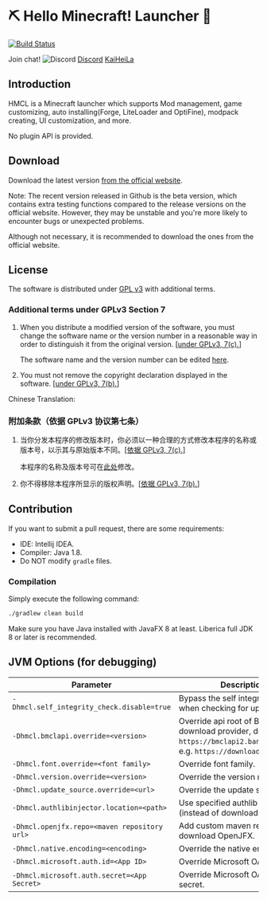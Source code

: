 # ⛏ Hello Minecraft! Launcher 💎
[![Build Status](https://ci.huangyuhui.net/job/HMCL/badge/icon?.svg)](https://ci.huangyuhui.net/job/HMCL)

Join chat! ![Discord](https://img.shields.io/discord/879708313435123742?style=plastic) [Discord](https://discord.gg/jVvC7HfM6U)  [KaiHeiLa](https://kaihei.co/Kx7n3t)

## Introduction

HMCL is a Minecraft launcher which supports Mod management, game customizing, auto installing(Forge, LiteLoader and OptiFine), modpack creating, UI customization, and more.

No plugin API is provided.

## Download
Download the latest version [from the official website](https://hmcl.huangyuhui.net/download).

Note: The recent version released in Github is the beta version, which contains extra testing functions compared to the release versions on the official website. However, they may be unstable and you're more likely to encounter bugs or unexpected problems.

Although not necessary, it is recommended to download the ones from the official website.

## License
The software is distributed under [GPL v3](https://www.gnu.org/licenses/gpl-3.0.html) with additional terms.

### Additional terms under GPLv3 Section 7
1. When you distribute a modified version of the software, you must change the software name or the version number in a reasonable way in order to distinguish it from the original version. \[[under GPLv3, 7(c).](https://github.com/huanghongxun/HMCL/blob/11820e31a85d8989e41d97476712b07e7094b190/LICENSE#L372-L374)\]

   The software name and the version number can be edited [here](https://github.com/huanghongxun/HMCL/blob/javafx/HMCL/src/main/java/org/jackhuang/hmcl/Metadata.java#L32-L34).

2. You must not remove the copyright declaration displayed in the software. \[[under GPLv3, 7(b).](https://github.com/huanghongxun/HMCL/blob/11820e31a85d8989e41d97476712b07e7094b190/LICENSE#L368-L370)\]

Chinese Translation:
### 附加条款（依据 GPLv3 协议第七条）
1. 当你分发本程序的修改版本时，你必须以一种合理的方式修改本程序的名称或版本号，以示其与原始版本不同。\[[依据 GPLv3, 7(c).](https://github.com/huanghongxun/HMCL/blob/11820e31a85d8989e41d97476712b07e7094b190/LICENSE#L372-L374)\]

   本程序的名称及版本号可在[此处](https://github.com/huanghongxun/HMCL/blob/javafx/HMCL/src/main/java/org/jackhuang/hmcl/Metadata.java#L32-L34)修改。

2. 你不得移除本程序所显示的版权声明。\[[依据 GPLv3, 7(b).](https://github.com/huanghongxun/HMCL/blob/11820e31a85d8989e41d97476712b07e7094b190/LICENSE#L368-L370)\]

## Contribution

If you want to submit a pull request, there are some requirements:
* IDE: Intellij IDEA.
* Compiler: Java 1.8.
* Do NOT modify `gradle` files.

### Compilation

Simply execute the following command:
```bash
./gradlew clean build
```
Make sure you have Java installed with JavaFX 8 at least. Liberica full JDK 8 or later is recommended.

## JVM Options (for debugging)
|Parameter|Description|
|---------|-----------|
|`-Dhmcl.self_integrity_check.disable=true`|Bypass the self integrity check when checking for update.|
|`-Dhmcl.bmclapi.override=<version>`|Override api root of BMCLAPI download provider, defaults to `https://bmclapi2.bangbang93.com`. e.g. `https://download.mcbbs.net`.|
|`-Dhmcl.font.override=<font family>`|Override font family.|
|`-Dhmcl.version.override=<version>`|Override the version number.|
|`-Dhmcl.update_source.override=<url>`|Override the update source.|
|`-Dhmcl.authlibinjector.location=<path>`|Use specified authlib-injector (instead of downloading one).|
|`-Dhmcl.openjfx.repo=<maven repository url>`|Add custom maven repository for download OpenJFX.|
|`-Dhmcl.native.encoding=<encoding>`|Override the native encoding.|
|`-Dhmcl.microsoft.auth.id=<App ID>`|Override Microsoft OAuth App ID.|
|`-Dhmcl.microsoft.auth.secret=<App Secret>`|Override Microsoft OAuth App secret.|
